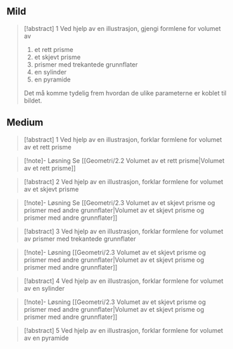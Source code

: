 

## Mild

> [!abstract] 1
> Ved hjelp av en illustrasjon, gjengi formlene for volumet av 
> 1. et rett prisme
> 2. et skjevt prisme
> 3. prismer med trekantede grunnflater
> 4. en sylinder
> 5. en pyramide
>  
> Det må komme tydelig frem hvordan de ulike parameterne er koblet til bildet.

## Medium

> [!abstract] 1
> Ved hjelp av en illustrasjon, forklar formlene for volumet av et rett prisme

> [!note]- Løsning 
> Se [[Geometri/2.2 Volumet av et rett prisme|Volumet av et rett prisme]]

> [!abstract] 2
> Ved hjelp av en illustrasjon, forklar formlene for volumet av et skjevt prisme

> [!note]- Løsning 
> Se [[Geometri/2.3 Volumet av et skjevt prisme og prismer med andre grunnflater|Volumet av et skjevt prisme og prismer med andre grunnflater]]


> [!abstract] 3
> Ved hjelp av en illustrasjon, forklar formlene for volumet av prismer med trekantede grunnflater

> [!note]- Løsning 
> [[Geometri/2.3 Volumet av et skjevt prisme og prismer med andre grunnflater|Volumet av et skjevt prisme og prismer med andre grunnflater]]

> [!abstract] 4
> Ved hjelp av en illustrasjon, forklar formlene for volumet av en sylinder

> [!note]- Løsning 
> [[Geometri/2.3 Volumet av et skjevt prisme og prismer med andre grunnflater|Volumet av et skjevt prisme og prismer med andre grunnflater]]


> [!abstract] 5
> Ved hjelp av en illustrasjon, forklar formlene for volumet av en pyramide


